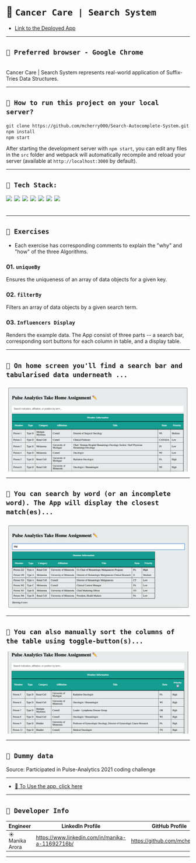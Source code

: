 # 💊 `Cancer Care | Search System`

- [Link to the Deployed App](https://cancer-care-search-system.netlify.app/)

---

## `💊 Preferred browser - Google Chrome`

  <br/>
Cancer Care | Search System represents real-world application of Suffix-Tries Data Structures.

---

## `💊 How to run this project on your local server?`

```shell
git clone https://github.com/mcherry000/Search-Autocomplete-System.git
npm install
npm start
```

After starting the development server with `npm start`, you can edit any files in the `src` folder
and webpack will automatically recompile and reload your server (available at `http://localhost:3000` by default).

---

## `💊 Tech Stack:`

[<img align="left"  width="22px" src="https://cdn.jsdelivr.net/npm/simple-icons@3.12.1/icons/html5.svg" />][html]

[<img align="left"  width="22px" src="https://cdn.jsdelivr.net/npm/simple-icons@3.12.1/icons/css3.svg" />][css]

[<img align="left"  width="22px" src="https://cdn.jsdelivr.net/npm/simple-icons@3.12.1/icons/javascript.svg" />][js]

[<img align="left"  width="22px" src="https://cdn.jsdelivr.net/npm/simple-icons@3.12.1/icons/netlify.svg" />][netlify]

[<img align="left"  width="22px" src="https://cdn.jsdelivr.net/npm/simple-icons@3.12.1/icons/github.svg" />][github]

[<img align="left"  width="22px" src="https://cdn.jsdelivr.net/npm/simple-icons@3.12.1/icons/npm.svg" />][npm]

[<img align="left"  width="22px" src="https://cdn.jsdelivr.net/npm/simple-icons@3.12.1/icons/node-dot-js.svg" />][node]

[html]: http://www.w3.org/html/logo/
[css]: http://www.w3.org/html/logo/
[npm]: https://github.com/npm/logos
[node]: https://nodejs.org/en/about/resources/
[netlify]: https://www.netlify.com/press/
[js]: https://github.com/voodootikigod/logo.js
[html]: http://www.w3.org/html/logo/
[github]: https://github.com/logos

## <br/>

---

## `💊 Exercises`

- Each exercise has corresponding comments to explain the "why" and "how" of the three Algorithms.

### 01. `uniqueBy`

Ensures the uniqueness of an array of data objects for a given key.

### 02. `filterBy`

Filters an array of data objects by a given search term.

### 03. `Influencers Display`

Renders the example data. The App consist of three parts -- a search bar, corresponding sort buttons for each column in table, and a display table.

---

## `💊 On home screen you'll find a search bar and tabularised data underneath ...`

![Anonymous](public/screenOne.png)

---

## `💊 You can search by word (or an incomplete word). The App will display the closest match(es)...`

![Anonymous](public/screenThree.png)

---

## `💊 You can also manually sort the columns of the table using toggle-button(s)...`

![Anonymous](public/screenFour.png)

---

## `💊 Dummy data`

Source: Participated in Pulse-Analytics 2021 coding challenge

---

- [💊 To Use the app, click here ](https://cancer-care-search-system.netlify.app/)
  <br/>

---

## `👩‍ Developer Info`

| Engineer        | LinkedIn Profile                                | GitHub Profile                |
| --------------- | ----------------------------------------------- | ----------------------------- |
| ☀️ Manika Arora | https://www.linkedin.com/in/manika-a-11692716b/ | https://github.com/mcherry000 |

---
